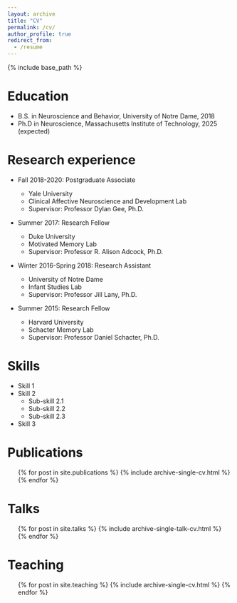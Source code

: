 ```yaml
---
layout: archive
title: "CV"
permalink: /cv/
author_profile: true
redirect_from:
  - /resume
---
```


{% include base_path %}

Education
======
* B.S. in Neuroscience and Behavior, University of Notre Dame, 2018
* Ph.D in Neuroscience, Massachusetts Institute of Technology, 2025 (expected)

Research experience
======
* Fall 2018-2020: Postgraduate Associate
  * Yale University
  * Clinical Affective Neuroscience and Development Lab
  * Supervisor: Professor Dylan Gee, Ph.D.

* Summer 2017: Research Fellow
  * Duke University
  * Motivated Memory Lab
  * Supervisor: Professor R. Alison Adcock, Ph.D.
  
* Winter 2016-Spring 2018: Research Assistant
  * University of Notre Dame
  * Infant Studies Lab
  * Supervisor: Professor Jill Lany, Ph.D.

* Summer 2015: Research Fellow
  * Harvard University
  * Schacter Memory Lab
  * Supervisor: Professor Daniel Schacter, Ph.D.
  
Skills
======
* Skill 1
* Skill 2
  * Sub-skill 2.1
  * Sub-skill 2.2
  * Sub-skill 2.3
* Skill 3

Publications
======
  <ul>{% for post in site.publications %}
    {% include archive-single-cv.html %}
  {% endfor %}</ul>
  
Talks
======
  <ul>{% for post in site.talks %}
    {% include archive-single-talk-cv.html %}
  {% endfor %}</ul>
  
Teaching
======
  <ul>{% for post in site.teaching %}
    {% include archive-single-cv.html %}
  {% endfor %}</ul>
  

